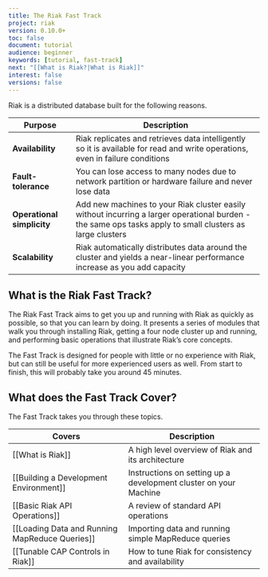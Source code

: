 ```yaml
---
title: The Riak Fast Track
project: riak
version: 0.10.0+
toc: false
document: tutorial
audience: beginner
keywords: [tutorial, fast-track]
next: "[[What is Riak?|What is Riak]]"
interest: false
versions: false
---
```


Riak is a distributed database built for the following reasons.

Purpose | Description
-------|-------
**Availability** | Riak replicates and retrieves data intelligently so it is available for read and write operations, even in failure conditions
**Fault-tolerance** | You can lose access to many nodes due to network partition or hardware failure and never lose data
**Operational simplicity** | Add new machines to your Riak cluster easily without incurring a larger operational burden - the same ops tasks apply to small clusters as large clusters
**Scalability** | Riak automatically distributes data around the cluster and yields a near-linear performance increase as you add capacity

## What is the Riak Fast Track?

The Riak Fast Track aims to get you up and running with Riak as quickly as possible, so that you can learn by doing.  It presents a series of modules that walk you through installing Riak, getting a four node cluster up and running, and performing basic operations that illustrate Riak’s core concepts. 

The Fast Track is designed for people with little or no experience with Riak, but can still be useful for more experienced users as well. From start to finish, this will probably take you around 45 minutes. 

## What does the Fast Track Cover?

The Fast Track takes you through these topics.

 Covers | Description
--------|-------------
[[What is Riak]] | A high level overview of Riak and its architecture
[[Building a Development Environment]] | Instructions on setting up a development cluster on your Machine
[[Basic Riak API Operations]] | A review of standard API operations
[[Loading Data and Running MapReduce Queries]] | Importing data and running simple MapReduce queries
[[Tunable CAP Controls in Riak]] | How to tune Riak for consistency and availability
